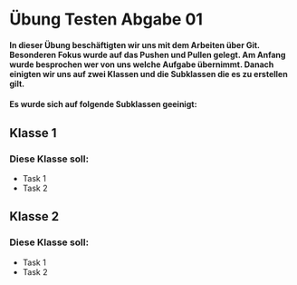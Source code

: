 # Übung Testen Abgabe 01

#### In dieser Übung beschäftigten wir uns mit dem Arbeiten über Git. Besonderen Fokus wurde auf das Pushen und Pullen gelegt. Am Anfang wurde besprochen wer von uns welche Aufgabe übernimmt. Danach einigten wir uns auf zwei Klassen und die Subklassen die es zu erstellen gilt.
#### Es wurde sich auf folgende Subklassen geeinigt:

## Klasse 1
### Diese Klasse soll:
- Task 1
- Task 2
## Klasse 2
### Diese Klasse soll:
- Task 1
- Task 2

[//]: # (1. Numbered)
[//]: # (2. List)

[//]: # (**Bold** and _Italic_ and `Code` text)
